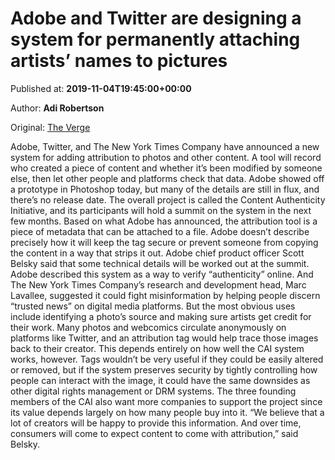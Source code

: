 
# Adobe and Twitter are designing a system for permanently attaching artists’ names to pictures

Published at: **2019-11-04T19:45:00+00:00**

Author: **Adi Robertson**

Original: [The Verge](https://www.theverge.com/2019/11/4/20948229/adobe-twitter-nyt-company-content-authenticity-initiative-attribution-misinformation-tool)

Adobe, Twitter, and The New York Times Company have announced a new system for adding attribution to photos and other content. A tool will record who created a piece of content and whether it’s been modified by someone else, then let other people and platforms check that data. Adobe showed off a prototype in Photoshop today, but many of the details are still in flux, and there’s no release date.
The overall project is called the Content Authenticity Initiative, and its participants will hold a summit on the system in the next few months. Based on what Adobe has announced, the attribution tool is a piece of metadata that can be attached to a file. Adobe doesn’t describe precisely how it will keep the tag secure or prevent someone from copying the content in a way that strips it out. Adobe chief product officer Scott Belsky said that some technical details will be worked out at the summit.
Adobe described this system as a way to verify “authenticity” online. And The New York Times Company’s research and development head, Marc Lavallee, suggested it could fight misinformation by helping people discern “trusted news” on digital media platforms.
But the most obvious uses include identifying a photo’s source and making sure artists get credit for their work. Many photos and webcomics circulate anonymously on platforms like Twitter, and an attribution tag would help trace those images back to their creator. This depends entirely on how well the CAI system works, however. Tags wouldn’t be very useful if they could be easily altered or removed, but if the system preserves security by tightly controlling how people can interact with the image, it could have the same downsides as other digital rights management or DRM systems.
The three founding members of the CAI also want more companies to support the project since its value depends largely on how many people buy into it. “We believe that a lot of creators will be happy to provide this information. And over time, consumers will come to expect content to come with attribution,” said Belsky.
